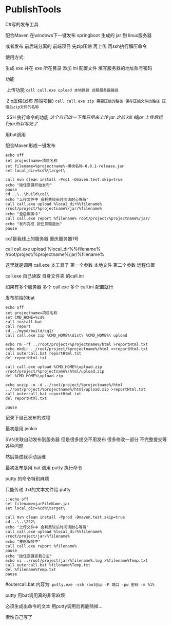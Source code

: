 # PublishTools

C#写的发布工具

配合Maven 在windows下一键发布 springboot 生成的 jar 到 linux服务器

或者发布 前后端分离的 前端项目 先zip压缩 再上传 再ssh执行解压命令



使用方式:

生成 exe 并在 exe 所在目录 添加 ini 配置文件 填写服务器的地址账号密码

功能

​	上传功能		`call call.exe upload 本地路径 远程服务器路径`

​	Zip压缩(发布 前端项目) 	`call call.exe zip 需要压缩的路径 保存压缩文件的路径 压缩后zip文件的名称`

​	SSH 执行命令的功能	*这个自己改一下我只用来上传 jar 之前 kill 掉jar 上传后运行jar所以写死了*



用bat调用

配合Maven形成一键发布

```
echo off
set projectname=项目名称
set filename=%projectname%-模块名称-0.0.1-release.jar
set local_dir=%cd%\target\

call mvn clean install -Pcq1 -Dmaven.test.skip=true
echo "按任意键开始发布"
pause
cd ..\..\build\cq1\
echo "上传文件中 会耗费较长时间请耐心等待"
call call.exe upload %local_dir%%filename% /root/project/%projectname%/jar/%filename%
echo "重启服务中"
call call.exe report %filename% root/project/%projectname%/jar/
echo "发布完成 按任意键退出"
pause

```

cq1是我线上的服务器 重庆服务器1号



call call.exe upload %local_dir%%filename% /root/project/%projectname%/jar/%filename%

这里就是调用 call.exe 本工具了 第一个参数 本地文件 第二个参数 远程位置

call.exe 自己读取 自身文件夹 的call.ini

如果有多个服务器 多个 call.exe 多个 call.ini 配置就行







发布前端的bat

```
echo off
set projectname=项目名称
set CMD_HOME=%cd%
call install.bat
call report
cd ../mysd/build/cq1/
call call.exe zip %CMD_HOME%\dist\ %CMD_HOME%\ upload

echo rm -rf ../root/project/%projectname%/html >reportHtml.txt
echo mkdir ../root/project/%projectname%/html >>reportHtml.txt
call outercall.bat reportHtml.txt
del reportHtml.txt

call call.exe upload %CMD_HOME%\upload.zip /root/project/%projectname%/html/upload.zip
del %CMD_HOME%\upload.zip

echo unzip -o -d ../root/project/%projectname%/html ../root/project/%projectname%/html/upload.zip >reportHtml.txt
call outercall.bat reportHtml.txt
del reportHtml.txt

pause
```


























记录下自己发布的过程



最初是用 jenkin

SVN关联自动发布到服务器 但是很多提交不用发布 很多修改一部分 不完整提交等各种问题



然后换成我手动运维

最初发布是用 bat 调用 putty 执行命令

putty 的命令特别麻烦

只能传递 .txt的文本文件给 putty

```
::echo off
set filename=jarFileName.jar
set local_dir=%cd%\target\

call mvn clean install -Pprod -Dmaven.test.skip=true
cd ..\..\222\
echo "上传文件中 会耗费较长时间请耐心等待"
call call.exe upload %local_dir%%filename% /root/project/jar/%filename%
echo "重启服务中"
call call.exe report %filename%
pause
echo "按任意键查看日志"
echo vi ../root/project/jar/%filename%.log >%filename%Temp.txt
call outercall.bat %filename%Temp.txt
del %filename%Temp.txt
pause
```

#outercall.bat 内容为: `putty.exe -ssh root@ip -P 端口 -pw 密码 -m %1%`

putty 用bat调用真的非常麻烦

必须生成出命令的文本 用putty调用后再删除掉...

索性自己写了

